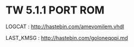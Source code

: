 TW 5.1.1 PORT ROM 
==========================







LOGCAT : http://hastebin.com/amevomilem.vhdl

LAST_KMSG : http://hastebin.com/goloneqopi.md

